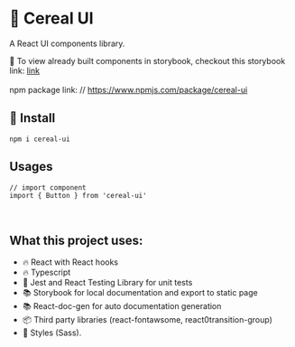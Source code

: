 # :cookie: Cereal UI
A React UI components library.
<br/>

:link: To view already built components in storybook, checkout this storybook link: [link](https://ywzheng1.github.io/cereal-ui/?path=/story/welcome--welcome)
<br />  
npm package link: // https://www.npmjs.com/package/cereal-ui


## :rocket: Install
```
npm i cereal-ui
```

## Usages
```
// import component
import { Button } from 'cereal-ui'
```


<br />

## What this project uses:
- :fire: React with React hooks
- :fire: Typescript
- :rotating_light: Jest and React Testing Library for unit tests
- :books: Storybook for local documentation and export to static page
- :books: React-doc-gen for auto documentation generation
- :package: Third party libraries (react-fontawsome, react0transition-group)
- :rose: Styles (Sass).
